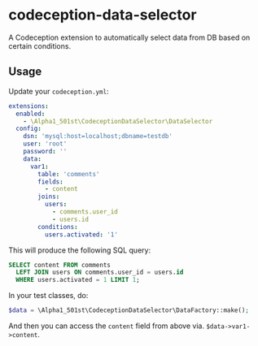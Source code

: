 # codeception-data-selector
A Codeception extension to automatically select data from DB based on certain conditions.

## Usage

Update your `codeception.yml`:

```yaml
extensions:
  enabled:
    - \Alpha1_501st\CodeceptionDataSelector\DataSelector
  config:
    dsn: 'mysql:host=localhost;dbname=testdb'
    user: 'root'
    password: ''
    data:
      var1:
        table: 'comments'
        fields:
          - content
        joins:
          users:
            - comments.user_id
            - users.id
        conditions:
          users.activated: '1'
```

This will produce the following SQL query:

```sql
SELECT content FROM comments
  LEFT JOIN users ON comments.user_id = users.id
  WHERE users.activated = 1 LIMIT 1;
```

In your test classes, do:

```php
$data = \Alpha1_501st\CodeceptionDataSelector\DataFactory::make();
```

And then you can access the `content` field from above via. `$data->var1->content`.
